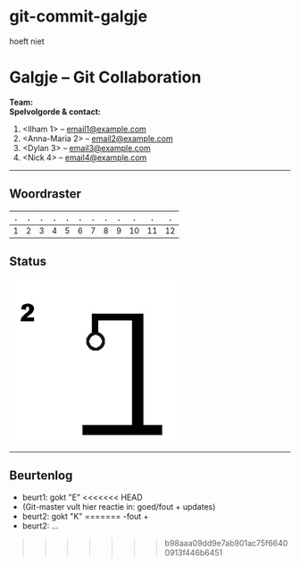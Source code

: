 # git-commit-galgje
hoeft niet

# Galgje – Git Collaboration

**Team:** <Teamnaam>  
**Spelvolgorde & contact:**
1. <Ilham 1> – <email1@example.com>
2. <Anna-Maria 2> – <email2@example.com>
3. <Dylan 3> – <email3@example.com>
4. <Nick 4> – <email4@example.com>

---

## Woordraster
<!-- Pas het aantal kolommen aan aan de woordlengte -->
| . | . | . | . | . | . | . | . | . | . | . | . |
| - | - | - | - | - | - | - | - | - | - | - | - |
| 1 | 2 | 3 | 4 | 5 | 6 | 7 | 8 | 9 | 10 | 11 | 12 |

## Status
![status](images/2.png)

---

## Beurtenlog
- beurt1: <Dylan> gokt "E"
<<<<<<< HEAD
- (Git-master vult hier reactie in: goed/fout + updates)
- beurt2: <Anna-Maria> gokt "K"
=======
-fout + 
- beurt2: ...
>>>>>>> b98aaa09dd9e7ab901ac75f66400913f446b6451
